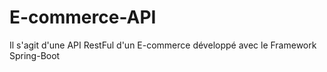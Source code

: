 # E-commerce-API
Il s'agit d'une API RestFul d'un E-commerce développé avec le Framework Spring-Boot
